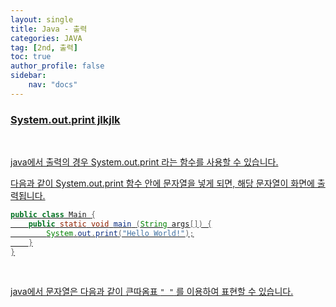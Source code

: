 ```yaml
---
layout: single
title: Java - 출력
categories: JAVA
tag: [2nd, 출력]
toc: true
author_profile: false
sidebar:
    nav: "docs"
---
```


### <u>System.out.print jlkjlk

<br>



java에서 출력의 경우 System.out.print 라는 함수를 사용할 수 있습니다.<br>



다음과 같이 System.out.print 함수 안에 문자열을 넣게 되면, 해당 문자열이 화면에 출력됩니다.   

```java
public class Main {
    public static void main (String args[]) {
        System.out.print("Hello World!");
    }
}
```
<br>





java에서 문자열은 다음과 같이 큰따옴표 `" "` 를 이용하여 표현할 수 있습니다.
